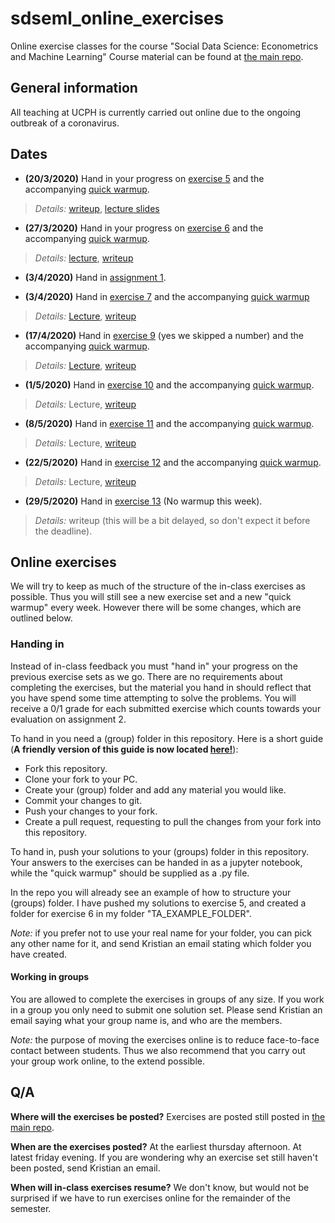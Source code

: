 # sdseml_online_exercises
Online exercise classes for the course "Social Data Science: Econometrics and Machine Learning"
Course material can be found at [the main repo](https://github.com/abjer/sds_eml_2020/).

## General information
All teaching at UCPH is currently carried out online due to the ongoing outbreak of a coronavirus. 

## Dates
* **(20/3/2020)** Hand in your progress on [exercise 5](https://github.com/abjer/sds_eml_2020/blob/master/material/session_5/exercise_5.ipynb) and the accompanying [quick warmup](https://github.com/abjer/sds_eml_2020/blob/master/exercises/exercise_4_nosolution.pdf).
> *Details:* [writeup](https://github.com/Kristianuruplarsen/sdseml_online_exercises/blob/master/TA_EXAMPLE_FOLDER/exercise_5/writeup.pdf), [lecture slides](https://github.com/abjer/sds_eml_2020/blob/master/material/session_5/lecture5.pdf)

* **(27/3/2020)** Hand in your progress on [exercise 6](https://github.com/abjer/sds_eml_2020/blob/master/material/session_6/exercise_6.ipynb) and the accompanying [quick warmup](https://github.com/abjer/sds_eml_2020/blob/master/exercises/exercise_5_nosolution.pdf).
> *Details:* [lecture](https://github.com/abjer/sds_eml_2020/blob/master/material/session_6/lecture6.ipynb), [writeup](https://github.com/Kristianuruplarsen/sdseml_online_exercises/blob/master/TA_EXAMPLE_FOLDER/exercise_6/writeup.pdf)

* **(3/4/2020)** Hand in [assignment 1](https://github.com/Kristianuruplarsen/sdseml_online_exercises/blob/master/TA_EXAMPLE_FOLDER/ASSIGNMENT_1/assignment_1.ipynb).

* **(3/4/2020)** Hand in [exercise 7](https://github.com/abjer/sds_eml_2020/blob/master/material/session_7/exercise_7.ipynb) and the accompanying [quick warmup](https://github.com/abjer/sds_eml_2020/blob/master/exercises/exercise_6_nosolution.pdf)
> *Details:* [Lecture](https://github.com/abjer/sds_eml_2020/blob/master/material/session_7/lecture7.ipynb), [writeup](https://github.com/Kristianuruplarsen/sdseml_online_exercises/blob/master/TA_EXAMPLE_FOLDER/exercise_7/writeup.pdf)


* **(17/4/2020)** Hand in [exercise 9](https://github.com/abjer/sds_eml_2020/blob/master/material/session_9/exercises_week9.ipynb) (yes we skipped a number) and the accompanying [quick warmup](https://github.com/abjer/sds_eml_2020/blob/master/exercises/exercise_7_nosolution.pdf).
> *Details:* [Lecture](https://www.dropbox.com/s/43ya0a9jmaa6exk/slides_week9_mov.m4v?raw=1), [writeup](https://github.com/Kristianuruplarsen/sdseml_online_exercises/blob/master/TA_EXAMPLE_FOLDER/exercise_9/writeup.pdf)

* **(1/5/2020)** Hand in [exercise 10](https://github.com/abjer/sds_eml_2020/blob/master/material/session_10/exercises_week10.ipynb) and the accompanying [quick warmup](https://github.com/abjer/sds_eml_2020/blob/master/exercises/exercise_8_nosolution.pdf).
> *Details:* Lecture, [writeup](https://github.com/Kristianuruplarsen/sdseml_online_exercises/blob/master/TA_EXAMPLE_FOLDER/exercise_10/writeup.pdf)

* **(8/5/2020)** Hand in [exercise 11](https://github.com/abjer/sds_eml_2020/blob/master/material/session_11/exercises_week11.ipynb) and the accompanying [quick warmup](https://github.com/abjer/sds_eml_2020/blob/master/exercises/exercise_9_nosolution.pdf).
> *Details:* Lecture, [writeup](https://github.com/Kristianuruplarsen/sdseml_online_exercises/blob/master/TA_EXAMPLE_FOLDER/exercise_11/writeup.pdf)

* **(22/5/2020)** Hand in [exercise 12](https://github.com/abjer/sds_eml_2020/blob/master/material/session_12/exercise_12.ipynb) and the accompanying [quick warmup](https://github.com/abjer/sds_eml_2020/blob/master/exercises/exercise_10_nosolution.pdf).
> *Details:* Lecture, [writeup](https://github.com/Kristianuruplarsen/sdseml_online_exercises/blob/master/TA_EXAMPLE_FOLDER/exercise_12/writeup.pdf)

* **(29/5/2020)** Hand in [exercise 13](https://github.com/abjer/sds_eml_2020/blob/master/material/session_13/exercises_week13.ipynb) (No warmup this week).
> *Details:* writeup (this will be a bit delayed, so don't expect it before the deadline).

## Online exercises
We will try to keep as much of the structure of the in-class exercises as possible. Thus you will still see a new exercise set and a new "quick warmup" every week. However there will be some changes, which are outlined below.

### Handing in
Instead of in-class feedback you must "hand in" your progress on the previous exercise sets as we go. There are no requirements about completing the exercises, but the material you hand in should reflect that you have spend some time attempting to solve the problems. You will receive a 0/1 grade for each submitted exercise which counts towards your evaluation on assignment 2.

To hand in you need a (group) folder in this repository. Here is a short guide (**A friendly version of this guide is now located [here!](https://github.com/Kristianuruplarsen/sdseml_online_exercises/blob/master/GITHUB_HOWTO.md)**):
  * Fork this repository.
  * Clone your fork to your PC.
  * Create your (group) folder and add any material you would like.
  * Commit your changes to git.
  * Push your changes to your fork.
  * Create a pull request, requesting to pull the changes from your fork into this repository.
 
To hand in, push your solutions to your (groups) folder in this repository. Your answers to the exercises can be handed in as a jupyter notebook, while the "quick warmup" should be supplied as a .py file. 

In the repo you will already see an example of how to structure your (groups) folder. I have pushed my solutions to exercise 5, and created a folder for exercise 6 in my folder "TA_EXAMPLE_FOLDER".

_Note:_ if you prefer not to use your real name for your folder, you can pick any other name for it, and send Kristian an email stating which folder you have created.

#### Working in groups
You are allowed to complete the exercises in groups of any size. If you work in a group you only need to submit one solution set. Please send Kristian an email saying what your group name is, and who are the members.

_Note:_ the purpose of moving the exercises online is to reduce face-to-face contact between students. Thus we also recommend that you carry out your group work online, to the extend possible.

## Q/A
**Where will the exercises be posted?**
Exercises are posted still posted in [the main repo](https://github.com/abjer/sds_eml_2020/). 

**When are the exercises posted?**
At the earliest thursday afternoon. At latest friday evening. If you are wondering why an exercise set still haven't been posted, send Kristian an email.

**When will in-class exercises resume?** We don't know, but would not be surprised if we have to run exercises online for the remainder of the semester.


